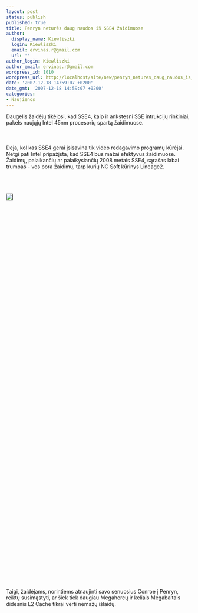 ```yaml
---
layout: post
status: publish
published: true
title: Penryn neturės daug naudos iš SSE4 žaidimuose
author:
  display_name: Kiewliszki
  login: Kiewliszki
  email: ervinas.r@gmail.com
  url: ''
author_login: Kiewliszki
author_email: ervinas.r@gmail.com
wordpress_id: 1010
wordpress_url: http://localhost/site/new/penryn_netures_daug_naudos_is_sse4_zaidimuose/
date: '2007-12-18 14:59:07 +0200'
date_gmt: '2007-12-18 14:59:07 +0200'
categories:
- Naujienos
---
```

<p>Daugelis žaidėjų tikėjosi, kad SSE4, kaip ir ankstesni SSE intrukcijų rinkiniai, pakels naujųjų Intel 45nm procesorių spartą žaidimuose.<br />
<br><br />
<br>Deja, kol kas SSE4 gerai įsisavina tik video redagavimo programų kūrėjai. Netgi pati Intel pripažįsta, kad SSE4 bus mažai efektyvus žaidimuose. Žaidimų, palaikančių ar palaikysiančių 2008 metais SSE4, sąrašas labai trumpas - vos pora žaidimų, tarp kurių NC Soft kūrinys Lineage2.     <br />
<br><br />
<br>
<div class="imgright"><img src="http://www.overclockers.ru/images/news/2007/12/18/sse4.jpg" border="1"></div>
<p><br><br />
<br><br />
<br><br />
<br><br />
<br><br />
<br><br />
<br><br />
<br><br />
<br><br />
<br><br />
<br><br />
<br><br />
<br><br />
<br><br />
<br><br />
<br><br />
<br><br />
<br><br />
<br><br />
<br><br />
<br><br />
<br><br />
<br><br />
<br><br />
<br><br />
<br><br />
<br><br />
<br><br />
<br><br />
<br><br />
<br>Taigi, žaidėjams, norintiems atnaujinti savo senuosius Conroe į Penryn, reiktų susimąstyti, ar šiek tiek daugiau Megahercų ir keliais Megabaitais didesnis L2 Cache tikrai verti nemažų išlaidų.</p>
